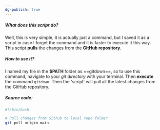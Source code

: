 ```yaml
---
dg-publish: true
---
```

##### What does this script do?
Well, this is very simple, it is actually just a command, but I saved it as a script in case I forget the command and it is faster to execute it this way. This script **pulls** the changes from the **GitHub repository**.

##### How to use it?
I named my file in the **$PATH** folder as ==gitdown==, so to use this command, navigate to your *git directory* with your terminal. Then **execute** the command `gitdown`. Then the 'script' will pull all the latest changes from the GitHub repository.
##### Source code:
```bash
#!/bin/bash

# Pull changes from Github to local repo folder
git pull origin main
```
